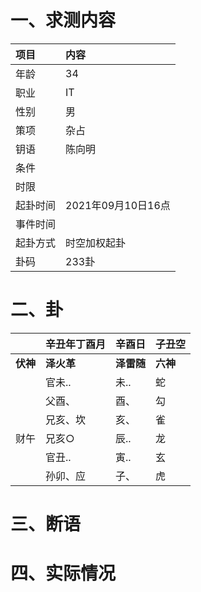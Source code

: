 # 一、求测内容
|项目|内容|
|:-|:-|
|年龄|34|
|职业|IT|
|性别|男|
|策项|杂占|
|钥语|陈向明|
|条件||
|时限||
|起卦时间|2021年09月10日16点|
|事件时间||
|起卦方式|时空加权起卦|
|卦码|233卦|

# 二、卦
||辛丑年丁酉月|辛酉日|子丑空|
|:-|:-|:-|:-|
|**伏神**|**泽火革**|**泽雷随**|**六神**|
||官未..|未..|蛇|
||父酉、|酉、|勾|
||兄亥、坎|亥、|雀|
|财午|兄亥○|辰..|龙|
||官丑..|寅..|玄|
||孙卯、应|子、|虎|


# 三、断语

# 四、实际情况